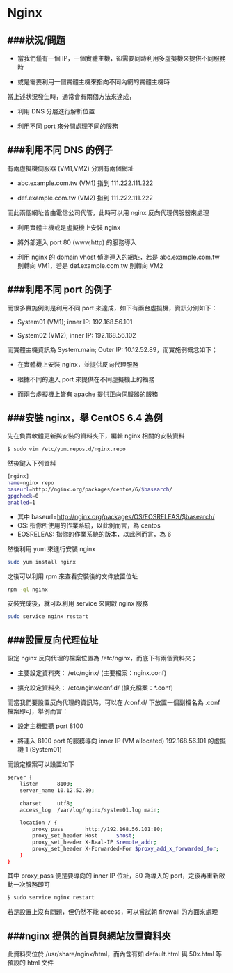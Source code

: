 # Nginx

<script type="text/javascript" src="../js/general.js"></script>

###狀況/問題
---

* 當我們僅有一個 IP，一個實體主機，卻需要同時利用多虛擬機來提供不同服務時

* 或是需要利用一個實體主機來指向不同內網的實體主機時

當上述狀況發生時，通常會有兩個方法來達成，

* 利用 DNS 分層進行解析位置

* 利用不同 port 來分開處理不同的服務

###利用不同 DNS 的例子
---

有兩虛擬機伺服器 (VM1,VM2) 分別有兩個網址

* abc.example.com.tw (VM1) 指到 111.222.111.222

* def.example.com.tw (VM2) 指到 111.222.111.222

而此兩個網址皆由電信公司代管，此時可以用 nginx 反向代理伺服器來處理

* 利用實體主機或是虛擬機上安裝 nginx

* 將外部連入 port 80 (www,http) 的服務導入

* 利用 nginx 的 domain vhost 偵測連入的網址，若是 abc.example.com.tw 則轉向 VM1，若是 def.example.com.tw 則轉向 VM2

###利用不同 port 的例子
---

而很多實施例則是利用不同 port 來達成，如下有兩台虛擬機，資訊分別如下：

* System01 (VM1); inner IP: 192.168.56.101

* System02 (VM2); inner IP: 192.168.56.102

而實體主機資訊為 System.main; Outer IP: 10.12.52.89，而實施例概念如下；

* 在實體機上安裝 nginx，並提供反向代理服務

* 根據不同的連入 port 來提供在不同虛擬機上的福務

* 而兩台虛擬機上皆有 apache 提供正向伺服器的服務

###安裝 nginx，舉 CentOS 6.4 為例
---

先在負責軟體更新與安裝的資料夾下，編輯 nginx 相關的安裝資料

```Bash
$ sudo vim /etc/yum.repos.d/nginx.repo
```

然後鍵入下列資料

```Bash
[nginx]
name=nginx repo 
baseurl=http://nginx.org/packages/centos/6/$basearch/
gpgcheck=0
enabled=1
```

* 其中 baseurl=http://nginx.org/packages/OS/EOSRELEAS/$basearch/
* OS: 指你所使用的作業系統，以此例而言，為 centos
* EOSRELEAS: 指你的作業系統的版本，以此例而言，為 6

然後利用 yum 來進行安裝 nginx

```Bash
sudo yum install nginx
```

之後可以利用 rpm 來查看安裝後的文件放置位址

```Bash
rpm -ql nginx
```

安裝完成後，就可以利用 service 來開啟 nginx 服務

```Bash
sudo service nginx restart
```

###設置反向代理位址
---

設定 nginx 反向代理的檔案位置為 /etc/nginx，而底下有兩個資料夾；

* 主要設定資料夾： /etc/nginx/ (主要檔案：nginx.conf)

* 擴充設定資料夾： /etc/nginx/conf.d/ (擴充檔案：*.conf)

而當我們要設置反向代理的資訊時，可以在 /conf.d/ 下放置一個副檔名為 .conf 檔案即可，舉例而言：

* 設定主機監聽 port 8100

* 將連入 8100 port 的服務導向 inner IP (VM allocated) 192.168.56.101 的虛擬機 1 (System01)

而設定檔案可以設置如下

```Bash
server {
	listen		8100;
	server_name	10.12.52.89;
	
	charset		utf8;
	access_log	/var/log/nginx/system01.log	main;
	
	location / {
        proxy_pass       http://192.168.56.101:80;
        proxy_set_header Host      $host;
        proxy_set_header X-Real-IP $remote_addr;
        proxy_set_header X-Forwarded-For $proxy_add_x_forwarded_for;
    }
}
```

其中 proxy_pass 便是要導向的 inner IP 位址，80 為導入的 port，之後再重新啟動一次服務即可

```Bash
$ sudo service nginx restart
```

若是設置上沒有問題，但仍然不能 access，可以嘗試朝 firewall 的方面來處理

###nginx 提供的首頁與網站放置資料夾
---

此資料夾位於 /usr/share/nginx/html，而內含有如 default.html 與 50x.html 等預設的 html 文件












